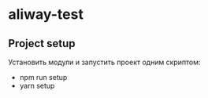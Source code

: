 # aliway-test

## Project setup
Установить модули и запустить проект одним скриптом:
- npm run setup
- yarn setup
